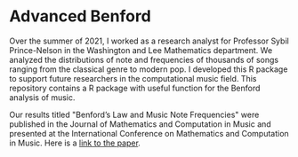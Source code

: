 # Advanced Benford
Over the summer of 2021, I worked as a research analyst for Professor Sybil Prince-Nelson in the Washington and Lee Mathematics department. We analyzed the distributions of note and frequencies of thousands of songs ranging from the classical genre to modern pop. I developed this R package to support future researchers in the computational music field. This repository contains a R package with useful function for the Benford analysis of music.

Our results titled "Benford’s Law and Music Note Frequencies" were published in the Journal of Mathematics and Computation in Music and presented at the
International Conference on Mathematics and Computation in Music. Here is a [link to the paper](https://link.springer.com/chapter/10.1007/978-3-031-07015-0_34).
